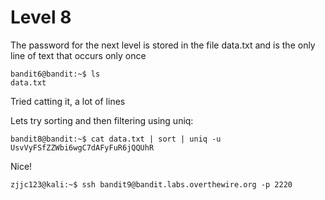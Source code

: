 # Level 8

The password for the next level is stored in the file data.txt and is the only line of text that occurs only once

```console
bandit6@bandit:~$ ls
data.txt
```
Tried catting it, a lot of lines

Lets try sorting and then filtering using uniq:
```console
bandit8@bandit:~$ cat data.txt | sort | uniq -u
UsvVyFSfZZWbi6wgC7dAFyFuR6jQQUhR
```
Nice!
```console
zjjc123@kali:~$ ssh bandit9@bandit.labs.overthewire.org -p 2220
```